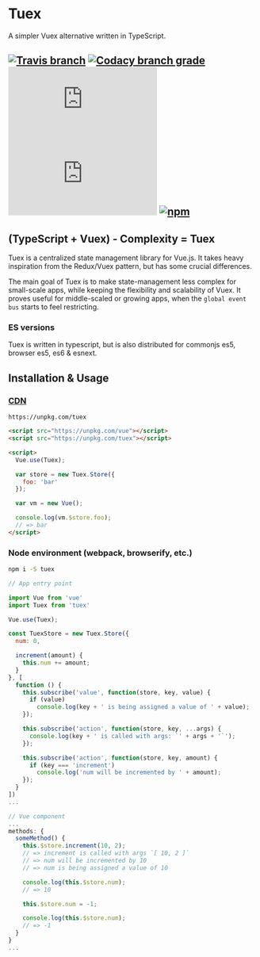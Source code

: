 # Tuex

A simpler Vuex alternative written in TypeScript.

## [![Travis branch](https://img.shields.io/travis/Raiondesu/Tuex/master.svg?style=flat-square)](https://travis-ci.org/Raiondesu/Tuex) [![Codacy branch grade](https://img.shields.io/codacy/grade/929a2e386c4c4cb6ae12619f89b0f0e3/master.svg?style=flat-square)]() ![size](https://badges.herokuapp.com/size/npm/tuex@latest/cjs/index.min.js?style=flat-square) ![size](https://badges.herokuapp.com/size/npm/tuex@latest/cjs/index.min.js?style=flat-square&gzip=true) [![npm](https://img.shields.io/npm/dt/tuex.svg?style=flat-square)](http://npmjs.com/package/tuex)

## (TypeScript + Vuex) - Complexity = Tuex
Tuex is a centralized state management library for Vue.js.
It takes heavy inspiration from the Redux/Vuex pattern, but has some crucial differences.

The main goal of Tuex is to make state-management less complex for small-scale apps, while keeping the flexibility and scalability of Vuex. It proves useful for middle-scaled or growing apps, when the `global event bus` starts to feel restricting.

### ES versions
Tuex is written in typescript, but is also distributed for  commonjs es5, browser es5, es6 & esnext.

## Installation & Usage

### [CDN](https://unpkg.com/tuex)

```url
https://unpkg.com/tuex
```

```html
<script src="https://unpkg.com/vue"></script>
<script src="https://unpkg.com/tuex"></script>

<script>
  Vue.use(Tuex);

  var store = new Tuex.Store({
    foo: 'bar'
  });

  var vm = new Vue();

  console.log(vm.$store.foo);
  // => bar
</script>
```

### Node environment (webpack, browserify, etc.)

```bash
npm i -S tuex
```

```js
// App entry point

import Vue from 'vue'
import Tuex from 'tuex'

Vue.use(Tuex);

const TuexStore = new Tuex.Store({
  num: 0,

  increment(amount) {
    this.num += amount;
  }
}, [
  function () {
    this.subscribe('value', function(store, key, value) {
      if (value)
        console.log(key + ' is being assigned a value of ' + value);
    });

    this.subscribe('action', function(store, key, ...args) {
      console.log(key + ' is called with args: `' + args + '`');
    });

    this.subscribe('action', function(store, key, amount) {
      if (key === 'increment')
        console.log('num will be incremented by ' + amount);
    });
  }
])
...
```

```js
// Vue component
...
methods: {
  someMethod() {
    this.$store.increment(10, 2);
    // => increment is called with args `[ 10, 2 ]`
    // => num will be incremented by 10
    // => num is being assigned a value of 10

    console.log(this.$store.num);
    // => 10

    this.$store.num = -1;

    console.log(this.$store.num);
    // => -1
  }
}
...
```
